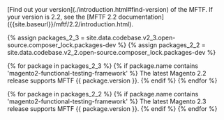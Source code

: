 <div class="bs-callout bs-callout-info" markdown="1">
[Find out your version](./introduction.html#find-version) of the MFTF.
If your version is 2.2, see the [MFTF 2.2 documentation]({{site.baseurl}}/mftf/2.2/introduction.html).

{% assign packages_2_3 = site.data.codebase.v2_3.open-source.composer_lock.packages-dev %}
{% assign packages_2_2 = site.data.codebase.v2_2.open-source.composer_lock.packages-dev %}

{% for package in packages_2_3 %}
{% if package.name contains 'magento2-functional-testing-framework'  %}
The latest Magento 2.2 release supports MFTF {{ package.version }}.
{% endif %}
{% endfor %}

{% for package in packages_2_2 %}
{% if package.name contains 'magento2-functional-testing-framework'  %}
The latest Magento 2.3 release supports MFTF {{ package.version }}.
{% endif %}
{% endfor %}
</div>